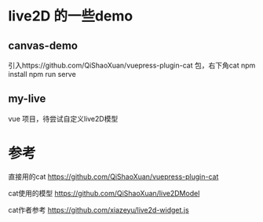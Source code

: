 # live2D 的一些demo

## canvas-demo

引入https://github.com/QiShaoXuan/vuepress-plugin-cat 包，右下角cat 
npm install
npm run serve

## my-live

vue 项目，待尝试自定义live2D模型


# 参考

直接用的cat https://github.com/QiShaoXuan/vuepress-plugin-cat

cat使用的模型 https://github.com/QiShaoXuan/live2DModel

cat作者参考 https://github.com/xiazeyu/live2d-widget.js